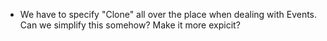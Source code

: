 - We have to specify "Clone" all over the place when dealing with Events. Can we simplify this somehow? Make it more expicit?